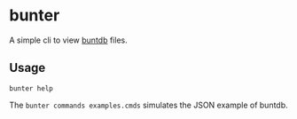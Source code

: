 # bunter
A simple cli to view [buntdb](https://github.com/tidwall/buntdb) files.

## Usage

`bunter help`

The `bunter commands examples.cmds` simulates the JSON example of buntdb. 
